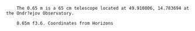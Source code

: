 
        The 0.65 m is a 65 cm telescope located at 49.910806, 14.783694 at the Ondr?ejov Observatory.
        
        0.65m f3.6. Coordinates from Horizons
        